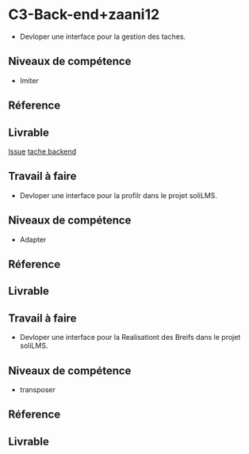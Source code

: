 # C3-Back-end+zaani12



- Devloper  une interface  pour la  gestion des taches.

## Niveaux de compétence

- Imiter

## Réference

## Livrable

[Issue](https://github.com/labs-web/prototype/issues/42)
[tache backend](https://github.com/labs-web/prototype/tree/42-gestionprojets_taskbackend1)


 
## Travail à faire

-  Devloper  une interface  pour la  profilr dans le projet soliLMS.

## Niveaux de compétence

- Adapter

## Réference

## Livrable


 
## Travail à faire

-  Devloper  une interface  pour la  Realisationt des Breifs dans le projet soliLMS.

## Niveaux de compétence

- transposer

## Réference

## Livrable
